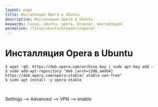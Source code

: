 ```yaml
---
layout: page
title: Инсталляция Opera в Ubuntu
description: Инсталляция Opera в Ubuntu
keywords: linux, ubuntu, opera, browser, инсталляция
permalink: /linux/ubuntu/browsers/opera/
---
```


# Инсталляция Opera в Ubuntu

    $ wget -qO- https://deb.opera.com/archive.key | sudo apt-key add -
    $ sudo add-apt-repository "deb [arch=i386,amd64] https://deb.opera.com/opera-stable/ stable non-free"
    $ sudo apt install -y opera-stable

<br/>

Settings --> Advanced --> VPN --> enable